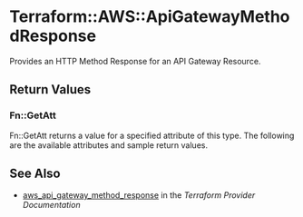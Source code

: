 # Terraform::AWS::ApiGatewayMethodResponse

Provides an HTTP Method Response for an API Gateway Resource.

## Return Values

### Fn::GetAtt

Fn::GetAtt returns a value for a specified attribute of this type. The following are the available attributes and sample return values.

## See Also

* [aws_api_gateway_method_response](https://www.terraform.io/docs/providers/aws/r/api_gateway_method_response.html) in the _Terraform Provider Documentation_
